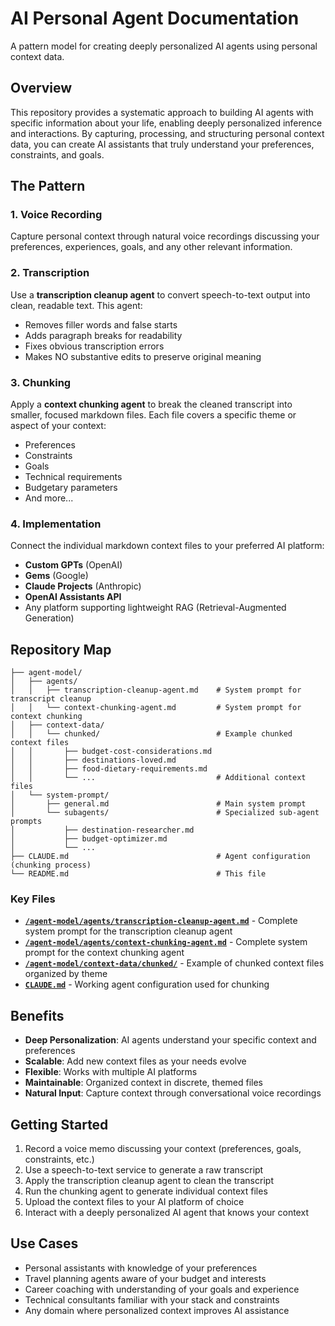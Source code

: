 # AI Personal Agent Documentation

A pattern model for creating deeply personalized AI agents using personal context data.

## Overview

This repository provides a systematic approach to building AI agents with specific information about your life, enabling deeply personalized inference and interactions. By capturing, processing, and structuring personal context data, you can create AI assistants that truly understand your preferences, constraints, and goals.

## The Pattern

### 1. Voice Recording
Capture personal context through natural voice recordings discussing your preferences, experiences, goals, and any other relevant information.

### 2. Transcription
Use a **transcription cleanup agent** to convert speech-to-text output into clean, readable text. This agent:
- Removes filler words and false starts
- Adds paragraph breaks for readability
- Fixes obvious transcription errors
- Makes NO substantive edits to preserve original meaning

### 3. Chunking
Apply a **context chunking agent** to break the cleaned transcript into smaller, focused markdown files. Each file covers a specific theme or aspect of your context:
- Preferences
- Constraints
- Goals
- Technical requirements
- Budgetary parameters
- And more...

### 4. Implementation
Connect the individual markdown context files to your preferred AI platform:
- **Custom GPTs** (OpenAI)
- **Gems** (Google)
- **Claude Projects** (Anthropic)
- **OpenAI Assistants API**
- Any platform supporting lightweight RAG (Retrieval-Augmented Generation)

## Repository Map

```
├── agent-model/
│   ├── agents/
│   │   ├── transcription-cleanup-agent.md    # System prompt for transcript cleanup
│   │   └── context-chunking-agent.md         # System prompt for context chunking
│   ├── context-data/
│   │   └── chunked/                          # Example chunked context files
│   │       ├── budget-cost-considerations.md
│   │       ├── destinations-loved.md
│   │       ├── food-dietary-requirements.md
│   │       └── ...                           # Additional context files
│   └── system-prompt/
│       ├── general.md                        # Main system prompt
│       └── subagents/                        # Specialized sub-agent prompts
│           ├── destination-researcher.md
│           ├── budget-optimizer.md
│           └── ...
├── CLAUDE.md                                 # Agent configuration (chunking process)
└── README.md                                 # This file
```

### Key Files

- **[`/agent-model/agents/transcription-cleanup-agent.md`](agent-model/agents/transcription-cleanup-agent.md)** - Complete system prompt for the transcription cleanup agent
- **[`/agent-model/agents/context-chunking-agent.md`](agent-model/agents/context-chunking-agent.md)** - Complete system prompt for the context chunking agent
- **[`/agent-model/context-data/chunked/`](agent-model/context-data/chunked/)** - Example of chunked context files organized by theme
- **[`CLAUDE.md`](CLAUDE.md)** - Working agent configuration used for chunking

## Benefits

- **Deep Personalization**: AI agents understand your specific context and preferences
- **Scalable**: Add new context files as your needs evolve
- **Flexible**: Works with multiple AI platforms
- **Maintainable**: Organized context in discrete, themed files
- **Natural Input**: Capture context through conversational voice recordings

## Getting Started

1. Record a voice memo discussing your context (preferences, goals, constraints, etc.)
2. Use a speech-to-text service to generate a raw transcript
3. Apply the transcription cleanup agent to clean the transcript
4. Run the chunking agent to generate individual context files
5. Upload the context files to your AI platform of choice
6. Interact with a deeply personalized AI agent that knows your context

## Use Cases

- Personal assistants with knowledge of your preferences
- Travel planning agents aware of your budget and interests
- Career coaching with understanding of your goals and experience
- Technical consultants familiar with your stack and constraints
- Any domain where personalized context improves AI assistance

 
